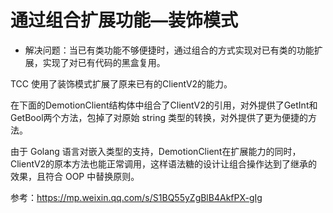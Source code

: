 # 通过组合扩展功能—装饰模式

- 解决问题：当已有类功能不够便捷时，通过组合的方式实现对已有类的功能扩展，实现了对已有代码的黑盒复用。

TCC 使用了装饰模式扩展了原来已有的ClientV2的能力。

在下面的DemotionClient结构体中组合了ClientV2的引用，对外提供了GetInt和GetBool两个方法，包掉了对原始 string 类型的转换，对外提供了更为便捷的方法。

由于 Golang 语言对嵌入类型的支持，DemotionClient在扩展能力的同时，ClientV2的原本方法也能正常调用，这样语法糖的设计让组合操作达到了继承的效果，且符合 OOP 中替换原则。

参考：https://mp.weixin.qq.com/s/S1BQ55yZgBlB4AkfPX-gIg